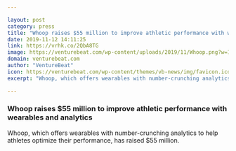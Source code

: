 ```yaml
---

layout: post
category: press
title: "Whoop raises $55 million to improve athletic performance with wearables and analytics"
date: 2019-11-12 14:11:25
link: https://vrhk.co/2QbA8TG
image: https://venturebeat.com/wp-content/uploads/2019/11/Whoop.png?w=1200&strip=all
domain: venturebeat.com
author: "VentureBeat"
icon: https://venturebeat.com/wp-content/themes/vb-news/img/favicon.ico
excerpt: "Whoop, which offers wearables with number-crunching analytics to help athletes optimize their performance, has raised $55 million."

---
```


### Whoop raises $55 million to improve athletic performance with wearables and analytics

Whoop, which offers wearables with number-crunching analytics to help athletes optimize their performance, has raised $55 million.